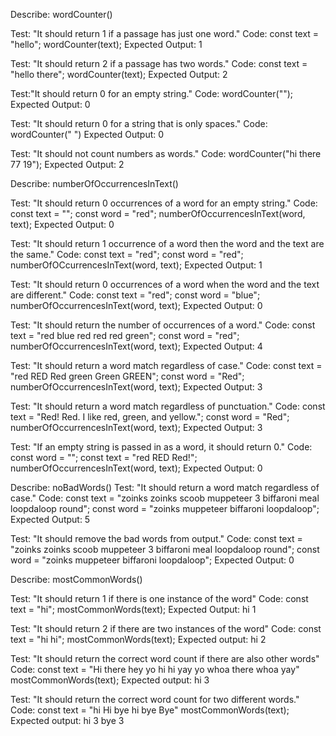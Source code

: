 Describe: wordCounter()

Test: "It should return 1 if a passage has just one word."
Code:
const text = "hello";
wordCounter(text);
Expected Output: 1

Test: "It should return 2 if a passage has two words."
Code:
const text = "hello there";
wordCounter(text);
Expected Output: 2

Test:"It should return 0 for an empty string."
Code: wordCounter("");
Expected Output: 0

Test: "It should return 0 for a string that is only spaces."
Code: wordCounter("             ")
Expected Output: 0

Test: "It should not count numbers as words."
Code: wordCounter("hi there 77 19");
Expected Output: 2


Describe: numberOfOccurrencesInText()

Test: "It should return 0 occurrences of a word for an empty string."
Code: 
const text = "";
const word = "red";
numberOfOccurrencesInText(word, text);
Expected Output: 0

Test: "It should return 1 occurrence of a word then the word and the text are the same."
Code:
const text = "red";
const word = "red";
numberOfOCcurrencesInText(word, text);
Expected Output: 1

Test: "It should return 0 occurrences of a word when the word and the text are different."
Code:
const text = "red";
const word = "blue";
numberOfOccurrencesInText(word, text);
Expected Output: 0

Test: "It should return the number of occurrences of a word."
Code:
const text = "red blue red red red green";
const word = "red";
numberOfOccurrencesInText(word, text);
Expected Output: 4

Test: "It should return a word match regardless of case."
Code:
const text = "red RED Red green Green GREEN";
const word = "Red";
numberOfOccurrencesInText(word, text);
Expected Output: 3

Test: "It should return a word match regardless of punctuation."
Code:
const text = "Red! Red. I like red, green, and yellow.";
const word = "Red";
numberOfOccurrencesInText(word, text);
Expected Output: 3

Test: "If an empty string is passed in as a word, it should return 0."
Code:
const word = "";
const text = "red RED Red!";
numberOfOccurrencesInText(word, text);
Expected Output: 0


Describe: noBadWords()
Test: "It should return a word match regardless of case."
Code: 
const text = "zoinks zoinks scoob muppeteer 3 biffaroni meal loopdaloop round";
const word = "zoinks muppeteer biffaroni loopdaloop";
Expected Output: 5

Test: "It should remove the bad words from output."
Code:
const text = "zoinks zoinks scoob muppeteer 3 biffaroni meal loopdaloop round";
const word = "zoinks muppeteer biffaroni loopdaloop";
Expected Output: 0

Describe: mostCommonWords()

Test: "It should return 1 if there is one instance of the word" 
Code:
  const text = "hi";
  mostCommonWords(text);
Expected Output: hi 1

Test: "It should return 2 if there are two instances of the word"
Code:
  const text = "hi hi";
  mostCommonWords(text);
Expected output: hi 2

Test: "It should return the correct word count if there are also other words"
Code: 
  const text = "Hi there hey yo hi hi yay yo whoa there whoa yay"
  mostCommonWords(text);
Expected output: hi 3

Test: "It should return the correct word count for two different words."
Code: 
  const text = "hi Hi bye hi bye Bye"
  mostCommonWords(text);
Expected output: hi 3 bye 3